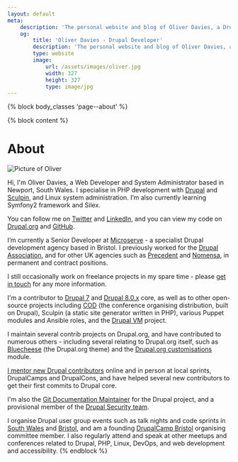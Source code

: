 ```yaml
---
layout: default
meta:
    description: 'The personal website and blog of Oliver Davies, a Drupal Developer and System Administrator from Wales, UK.'
    og:
        title: 'Oliver Davies - Drupal Developer'
        description: 'The personal website and blog of Oliver Davies, a Drupal Developer and System Administrator from Wales, UK.'
        type: website
        image:
            url: /assets/images/oliver.jpg
            width: 327
            height: 327
            type: image/jpg
---
```

{% block body_classes 'page--about' %}

{% block content %}
# About

<img src="{{ site.gravatar.url }}?s=100" alt="Picture of Oliver" class="img-circle">

Hi, I'm Oliver Davies, a Web Developer and System Administrator based in Newport, South Wales. I specialise in PHP development with <a href="{{ site.drupalorg.url_nice }}">Drupal</a> and <a href="http://sculpin.io">Sculpin</a>, and Linux system administration. I’m also currently learning Symfony2 framework and Silex.

You can follow me on <a href="{{ site.twitter.url }}">Twitter</a> and <a href="{{ site.linkedin.url }}">LinkedIn</a>, and you can view my code on <a href="{{ site.drupalorg.url }}/track/code">Drupal.org</a> and <a href="{{ site.github.url }}?tab=activity">GitHub</a>.

I’m currently a Senior Developer at [Microserve](https://microserve.io) - a specialist Drupal development agency based in Bristol. I previously worked for the [Drupal Association](https://assoc.drupal.org), and for other UK agencies such as [Precedent](http://precedent.com) and [Nomensa](http://www.nomensa.com), in permanent and contract positions.

I still occasionally work on freelance projects in my spare time - please [get in touch](/contact/) for any more information.

I'm a contributor to <a href="http://cgit.drupalcode.org/drupal/log/?h=7.x&qt=grep&q={{ site.drupalorg.name }}">Drupal 7</a> and <a href="http://cgit.drupalcode.org/drupal/log/?h=8.0.x&qt=grep&q={{ site.drupalorg.name }}">Drupal 8.0.x</a> core, as well as to other open-source projects including [COD](http://usecod.io) (the conference organising distribution, built on Drupal), Sculpin (a static site generator written in PHP), various Puppet modules and Ansible roles, and the [Drupal VM](http://www.drupalvm.com) project.

I maintain several contrib projects on Drupal.org, and have contributed to numerous others - including several relating to Drupal.org itself, such as [Bluecheese](http://cgit.drupalcode.org/bluecheese/log/?qt=author&q=Oliver+Davies) (the Drupal.org theme) and the [Drupal.org customisations](http://cgit.drupalcode.org/drupalorg/log/?qt=author&q=Oliver+Davies) module.

<a href="{{ site.drupalorg.url }}/people-mentored">I mentor new Drupal contributors</a> online and in person at local sprints, DrupalCamps and DrupalCons, and have helped several new contributors to get their first commits to Drupal core.

I'm also the [Git Documentation Maintainer](https://www.drupal.org/node/2248627#comment-8887789) for the Drupal project, and a provisional member of the [Drupal Security team](https://www.drupal.org/security-team).

I organise Drupal user group events such as talk nights and code sprints in <a href="{{ site.meetups.swdug.url }}">South Wales</a> and <a href="{{ site.meetups.drupalbristol.url }}">Bristol</a>, and am a founding [DrupalCamp Bristol](http://2015.drupalcampbristol.co.uk) organising committee member. I also regularly attend and speak at other meetups and conferences related to Drupal, PHP, Linux, DevOps, and web development and accessibility.
{% endblock %}
